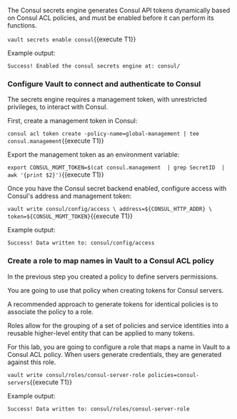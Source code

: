 
The Consul secrets engine generates Consul API tokens dynamically based on Consul ACL policies,
and must be enabled before it can perform its functions.

`vault secrets enable consul`{{execute T1}}

Example output:

```
Success! Enabled the consul secrets engine at: consul/
```

### Configure Vault to connect and authenticate to Consul

The secrets engine requires a management token, with unrestricted privileges, to interact with Consul.

First, create a management token in Consul:

`consul acl token create -policy-name=global-management | tee consul.management`{{execute T1}}

Export the management token as an environment variable:

`export CONSUL_MGMT_TOKEN=$(cat consul.management  | grep SecretID  | awk '{print $2}')`{{execute T1}}

Once you have the Consul secret backend enabled,
configure access with Consul's address and management token:

`vault write consul/config/access \
    address=${CONSUL_HTTP_ADDR} \
    token=${CONSUL_MGMT_TOKEN}`{{execute T1}}

Example output:

```
Success! Data written to: consul/config/access
```

### Create a role to map names in Vault to a Consul ACL policy

In the previous step you created a policy to define servers permissions.

You are going to use that policy when creating tokens for Consul servers.

A recommended approach to generate tokens for identical policies is to associate the policy to a role.

Roles allow for the grouping of a set of policies and service identities into a reusable higher-level entity that can be applied to many tokens.

For this lab, you are going to configure a role that maps a name
in Vault to a Consul ACL policy. When users generate credentials,
they are generated against this role.

`vault write consul/roles/consul-server-role policies=consul-servers`{{execute T1}}

Example output:

```
Success! Data written to: consul/roles/consul-server-role
```
